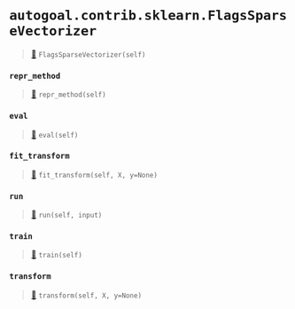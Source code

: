 # `autogoal.contrib.sklearn.FlagsSparseVectorizer`

> [📝](https://github.com/autogal/autogoal/blob/main/autogoal/contrib/sklearn/_manual.py#L65)
> `FlagsSparseVectorizer(self)`

### `repr_method`

> [📝](https://github.com/autogoal/autogoal/blob/main/autogoal/utils/__init__.py#L87)
> `repr_method(self)`

### `eval`

> [📝](https://github.com/autogoal/autogoal/blob/main/autogoal/contrib/sklearn/_builder.py#L50)
> `eval(self)`

### `fit_transform`

> [📝](https://github.com/autogoal/autogoal/blob/main/autogoal/contrib/sklearn/_manual.py#L58)
> `fit_transform(self, X, y=None)`

### `run`

> [📝](https://github.com/autogoal/autogoal/blob/main/autogoal/contrib/sklearn/_manual.py#L69)
> `run(self, input)`

### `train`

> [📝](https://github.com/autogoal/autogoal/blob/main/autogoal/contrib/sklearn/_builder.py#L47)
> `train(self)`

### `transform`

> [📝](https://github.com/autogoal/autogoal/blob/main/autogoal/contrib/sklearn/_manual.py#L61)
> `transform(self, X, y=None)`

